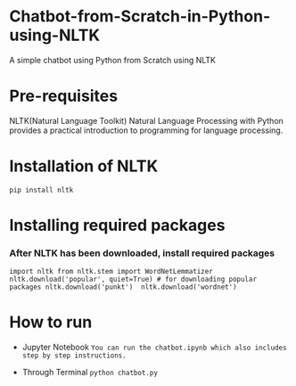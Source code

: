 # Chatbot-from-Scratch-in-Python-using-NLTK
A simple chatbot using Python from Scratch using NLTK

# Pre-requisites
NLTK(Natural Language Toolkit)
Natural Language Processing with Python provides a practical introduction to programming for language processing.

# Installation of NLTK
`pip install nltk`

# Installing required packages
### After NLTK has been downloaded, install required packages
`
import nltk
from nltk.stem import WordNetLemmatizer
nltk.download('popular', quiet=True) # for downloading popular packages
nltk.download('punkt') 
nltk.download('wordnet')
`
# How to run
- Jupyter Notebook
`You can run the chatbot.ipynb which also includes step by step instructions.`

- Through Terminal
`python chatbot.py`
